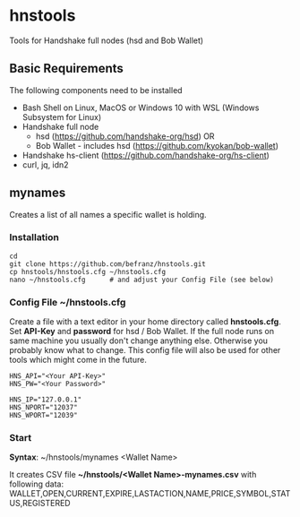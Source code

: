 # hnstools
Tools for Handshake full nodes (hsd and Bob Wallet)

## Basic Requirements
The following components need to be installed

* Bash Shell on Linux, MacOS or Windows 10 with WSL (Windows Subsystem for Linux) 
* Handshake full node 
  * hsd (https://github.com/handshake-org/hsd) OR
  * Bob Wallet - includes hsd (https://github.com/kyokan/bob-wallet)
* Handshake hs-client (https://github.com/handshake-org/hs-client)
* curl, jq, idn2

## mynames
Creates a list of all names a specific wallet is holding.

### Installation
```
cd
git clone https://github.com/befranz/hnstools.git
cp hnstools/hnstools.cfg ~/hnstools.cfg
nano ~/hnstools.cfg      # and adjust your Config File (see below)
```

### Config File ~/hnstools.cfg

Create a file with a text editor in your home directory called **hnstools.cfg**. Set **API-Key** and **password** for hsd / Bob Wallet. If the full node runs on same machine you usually don't change anything else. Otherwise you probably know what to change. This config file will also be used for other tools which might come in the future.

```
HNS_API="<Your API-Key>"
HNS_PW="<Your Password>"

HNS_IP="127.0.0.1"
HNS_NPORT="12037"
HNS_WPORT="12039"
```

### Start
**Syntax**: ~/hnstools/mynames \<Wallet Name\>
  
It creates CSV file **~/hnstools/\<Wallet Name\>-mynames.csv** with following data:
WALLET,OPEN,CURRENT,EXPIRE,LASTACTION,NAME,PRICE,SYMBOL,STATUS,REGISTERED

